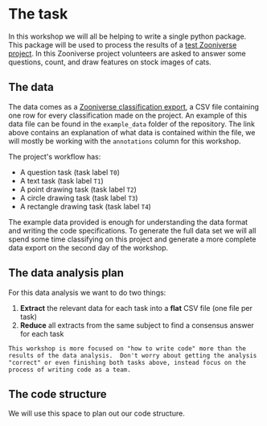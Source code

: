 # The task
In this workshop we will all be helping to write a single python package.  This package will be used to process the results of a [test Zooniverse project](https://www.zooniverse.org/projects/cmk24/testing/classify).  In this Zooniverse project volunteers are asked to answer some questions, count, and draw features on stock images of cats.

## The data
The data comes as a [Zooniverse classification export](https://help.zooniverse.org/next-steps/data-exports/#classification-export), a CSV file containing one row for every classification made on the project.  An example of this data file can be found in the `example_data` folder of the repository.  The link above contains an explanation of what data is contained within the file, we will mostly be working with the `annotations` column for this workshop.

The project's workflow has:
- A question task (task label `T0`)
- A text task (task label `T1`)
- A point drawing task (task label `T2`)
- A circle drawing task (task label `T3`)
- A rectangle drawing task (task label `T4`)

The example data provided is enough for understanding the data format and writing the code specifications.  To generate the full data set we will all spend some time classifying on this project and generate a more complete data export on the second day of the workshop.

## The data analysis plan
For this data analysis we want to do two things:

1. **Extract** the relevant data for each task into a **flat** CSV file (one file per task)
2. **Reduce** all extracts from the same subject to find a consensus answer for each task

```{note}
This workshop is more focused on "how to write code" more than the results of the data analysis.  Don't worry about getting the analysis "correct" or even finishing both tasks above, instead focus on the process of writing code as a team.
```

## The code structure
We will use this space to plan out our code structure.
